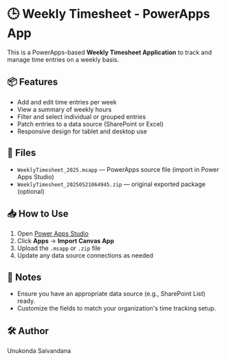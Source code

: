# 🕒 Weekly Timesheet - PowerApps App

This is a PowerApps-based **Weekly Timesheet Application** to track and manage time entries on a weekly basis.

## 📦 Features

- Add and edit time entries per week
- View a summary of weekly hours
- Filter and select individual or grouped entries
- Patch entries to a data source (SharePoint or Excel)
- Responsive design for tablet and desktop use

## 📂 Files

- `WeeklyTimesheet_2025.msapp` — PowerApps source file (import in Power Apps Studio)
- `WeeklyTimesheet_20250521064945.zip` — original exported package (optional)

## 📥 How to Use

1. Open [Power Apps Studio](https://make.powerapps.com)
2. Click **Apps** → **Import Canvas App**
3. Upload the `.msapp` or `.zip` file
4. Update any data source connections as needed

## 📌 Notes

- Ensure you have an appropriate data source (e.g., SharePoint List) ready.
- Customize the fields to match your organization's time tracking setup.

## 🛠️ Author

Unukonda Saivandana
